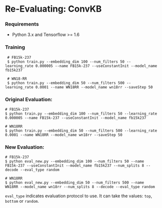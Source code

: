 # Re-Evaluating: ConvKB

### Requirements
- Python 3.x and Tensorflow >= 1.6

### Training
```shell
 # FB15k-237
 $ python train.py --embedding_dim 100 --num_filters 50 --learning_rate 0.000005 --name FB15k-237 --useConstantInit --model_name fb15k237
 
 # WN18-RR
 $ python train.py --embedding_dim 50 --num_filters 500 --learning_rate 0.0001 --name WN18RR --model_name wn18rr --saveStep 50
```

### Original Evaluation:

```shell
# FB15k-237
$ python train.py --embedding_dim 100 --num_filters 50 --learning_rate 0.000005 --name FB15k-237 --useConstantInit --model_name fb15k237

# WN18RR
$ python train.py --embedding_dim 50 --num_filters 500 --learning_rate 0.0001 --name WN18RR --model_name wn18rr --saveStep 50
```

### New Evaluation:

```shell
# FB15k-237
$ python eval_new.py --embedding_dim 100 --num_filters 50 --name FB15k-237 --useConstantInit --model_name fb15k237 --num_splits 8 --decode --eval_type random
    
# WN18RR
$ python eval_new.py --embedding_dim 50 --num_filters 500 --name WN18RR --model_name wn18rr --num_splits 8 --decode --eval_type random
```

`eval_type`  indicates evaluation protocol to use. It can take the values: `top`, `bottom` or `random`.